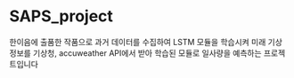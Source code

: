 # SAPS_project
한이음에 출품한 작품으로 과거 데이터를 수집하여 LSTM 모듈을 학습시켜
미래 기상 정보를 기상청, accuweather API에서 받아 학습된 모듈로 일사량을 예측하는 프로젝트입니다